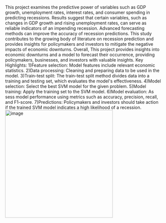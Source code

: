 This project examines the predictive power of variables such as GDP growth, unemployment rates, interest rates, and consumer spending in predicting recessions. Results suggest that certain variables, such as changes in GDP growth and rising unemployment rates, can serve as reliable indicators of an impending recession. Advanced forecasting methods can improve the accuracy of recession predictions. This study contributes to the growing body of literature on recession prediction and provides insights for policymakers and investors to mitigate the negative impacts of economic downturns.
Overall, This project provides insights into economic downturns and a model to forecast their occurrence, providing policymakers, businesses, and investors with valuable insights.
Key Highlights:
1)Feature selection: Model features include relevant economic statistics.
2)Data processing: Cleaning and preparing data to be used in the model.
3)Train-test split: The train-test split method divides data into a training and testing set, which evaluates the model's effectiveness.
4)Model selection: Select the best SVM model for the given problem.
5)Model training: Apply the training set to the SVM model.
6)Model evaluation: As sess model performance using metrics such as accuracy, precision, recall, and F1-score.
7)Predictions: Policymakers and investors should take action if the trained SVM model indicates a high likelihood of a recession.
<img width="347" alt="image" src="https://github.com/yuvika0117/recession-prediction/assets/104730712/11f0ffb4-c083-4c30-a067-6cdee8b94811">

